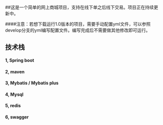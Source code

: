 ##这是一个简单的网上商城项目，支持在线下单之后线下交易。项目正在持续更新中。



####注意：若想下载运行1.0版本的项目，需要手动配置yml文件，可以参照develop分支的yml编写配置文件。编写完成后不需要做其他修改即可运行。


## 技术栈

#### 1, Spring boot

#### 2, maven

#### 3, Mybatis / Mybatis plus

#### 4, Mysql

#### 5, redis

#### 6, swagger
